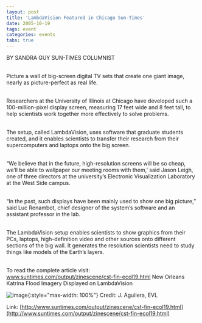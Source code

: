 ```yaml
---
layout: post
title: 'LambdaVision Featured in Chicago Sun-Times'
date: 2005-10-19
tags: event
categories: events
tabs: true
---
```


BY SANDRA GUY SUN-TIMES COLUMNIST<br><br>

Picture a wall of big-screen digital TV sets that create one giant image, nearly as picture-perfect as real life.<br><br>

Researchers at the University of Illinois at Chicago have developed such a 100-million-pixel display screen, measuring 17 feet wide and 8 feet tall, to help scientists work together more effectively to solve problems.<br><br>

The setup, called LambdaVision, uses software that graduate students created, and it enables scientists to transfer their research from their supercomputers and laptops onto the big screen.<br><br>

&ldquo;We believe that in the future, high-resolution screens will be so cheap, we&rsquo;ll be able to wallpaper our meeting rooms with them,&rsquo; said Jason Leigh, one of three directors at the university&rsquo;s Electronic Visualization Laboratory at the West Side campus.<br><br>

&ldquo;In the past, such displays have been mainly used to show one big picture,&rdquo; said Luc Renambot, chief designer of the system&rsquo;s software and an assistant professor in the lab.<br><br>

The LambdaVision setup enables scientists to show graphics from their PCs, laptops, high-definition video and other sources onto different sections of the big wall. It generates the resolution scientists need to study things like models of the Earth&rsquo;s layers.<br><br>

To read the complete article visit: <a href="http://www.suntimes.com/output/zinescene/cst-fin-ecol19.html">www.suntimes.com/output/zinescene/cst-fin-ecol19.html</a>
New Orleans Katrina Flood Imagery Displayed on LambdaVision

![image](https://www.evl.uic.edu/output/originals/lambdavis2.jpg-srcw.jpg){:style="max-width: 100%"}
Credit: J. Aguilera, EVL


Link: [http://www.suntimes.com/output/zinescene/cst-fin-ecol19.html](http://www.suntimes.com/output/zinescene/cst-fin-ecol19.html)

